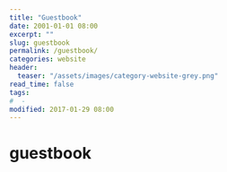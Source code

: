 ```yaml
---
title: "Guestbook"
date: 2001-01-01 08:00
excerpt: ""
slug: guestbook
permalink: /guestbook/
categories: website
header:
  teaser: "/assets/images/category-website-grey.png"
read_time: false
tags:
#  -
modified: 2017-01-29 08:00
---
```

# guestbook
